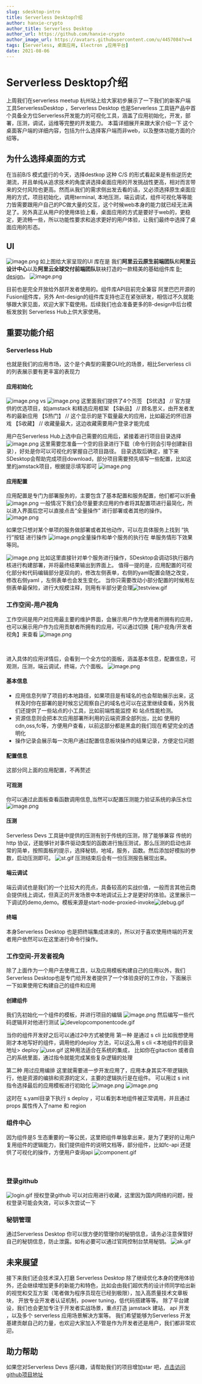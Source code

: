 ```yaml
---
slug: sdesktop-intro
title: Serverless Desktop介绍
author: hanxie-crypto
author_title: Serverless Desktop
author_url: https://github.com/hanxie-crypto
author_image_url: https://avatars.githubusercontent.com/u/4457084?v=4
tags: [Serverless, 桌面应用, Electron ,应用平台]
date: 2021-08-06
---
```


# Serverless Desktop介绍
上周我们在serverless meetup 杭州站上给大家初步展示了一下我们的新客户端工具ServerlessDesktop ，Serverless Desktop 也是Serverless 工具链产品中首个具备全方位Serverless开发能力的可视化工具，涵盖了应用初始化，开发，部署，压测，调试，运维等完整的开发能力。
本篇详细展开来跟大家介绍一下 这个桌面客户端的详细内容，包括为什么选择客户端而非web，以及整体功能方面的介绍等。
​

## 为什么选择桌面的方式
在当前B/S 模式盛行的今天，选择destkop 这种 C/S 的形式看起来是有些逆历史潮流，并且单纯从追求技术的角度讲选择桌面应用的开发挑战性更高，相对而言带来的交付风险也更高。然而从我们的需求侧出发去看的话，又必须选择原生桌面应用的方式，项目初始化，调用terminal, 本地压测，端云调试，组件可视化等等能力皆需要跟用户自己的PC做大量的交互，这个时候web本身的能力就已经无法满足了。另外真正从用户的使用体验上看，桌面应用的方式是要好于web的，更稳定，更流畅一些，所以功能性要求和追求更好的用户体验，让我们最终中选择了桌面应用的形态。
​

## UI
![image.png](https://intranetproxy.alipay.com/skylark/lark/0/2021/png/13970/1628177738443-df54bbbb-e5eb-450e-9c7c-2dcb9dc11b69.png#clientId=ufd54e6bc-ca8d-4&from=paste&height=915&id=ub98acace&margin=%5Bobject%20Object%5D&name=image.png&originHeight=1830&originWidth=2700&originalType=binary&ratio=1&size=1147671&status=done&style=none&taskId=udfa789a3-c483-45b1-b1ba-5a239b83ae4&width=1350)
如上图给大家呈现的UI 库在是 我们**阿里云云原生前端团队**和**阿里云设计中心**以及**阿里云全球交付前端团队**联袂打造的一款精美的基础组件库 [B-design](https://b-design.aliyun.com/#/home)。
![image.png](https://intranetproxy.alipay.com/skylark/lark/0/2021/png/13970/1628178066645-7a9b7ffa-dad0-4f65-aec8-8a754f01d99e.png#clientId=ufd54e6bc-ca8d-4&from=paste&height=450&id=u98fea317&margin=%5Bobject%20Object%5D&name=image.png&originHeight=900&originWidth=1596&originalType=binary&ratio=1&size=1986558&status=done&style=none&taskId=uca0f4274-cc63-4811-808a-726e41dc0a5&width=798)


目前也是完全开放给外部开发者使用的。组件库API目前完全兼容 阿里巴巴开源的 Fusion组件库，另外 Ant-design的组件库支持也正在紧张研发，相信过不久就能够跟大家见面，欢迎大家下载使用。后续我们也会准备更多的B-design中后台模板发放到 Serverless Hub上供大家使用。
​

## 重要功能介绍
### Serverless Hub
也就是我们的应用市场，这个是个典型的需要GUI化的场景，相比Serverless cli 的列表展示要有更丰富的表现力
#### 应用初始化
![image.png](https://intranetproxy.alipay.com/skylark/lark/0/2021/png/13970/1628178694267-25d6df78-a828-43f1-b4c1-6daf24959f5f.png#clientId=ufd54e6bc-ca8d-4&from=paste&height=915&id=uce3d1e41&margin=%5Bobject%20Object%5D&name=image.png&originHeight=1830&originWidth=2700&originalType=binary&ratio=1&size=1127285&status=done&style=none&taskId=uf525cf64-037d-4578-8134-2832301fbc9&width=1350)
vs
![image.png](https://intranetproxy.alipay.com/skylark/lark/0/2021/png/13970/1628178766574-d7ff831f-8743-44c0-9f3b-02f2d7196723.png#clientId=ufd54e6bc-ca8d-4&from=paste&height=600&id=u58337e14&margin=%5Bobject%20Object%5D&name=image.png&originHeight=1200&originWidth=1572&originalType=binary&ratio=1&size=481880&status=done&style=none&taskId=uc64eba74-ef88-470b-a3aa-6e5388b3651&width=786)
这里面我们提供了4个页签
【S优选】 // 官方提供的优选项目，如jamstack 和精选应用框架
【S新品】 // 顾名思义，由开发者发布的最新应用
【S热门】 // 这个显示的是下载量最大的应用，比如最近的怀旧游戏
【S收藏】 // 收藏量最大，这边收藏需要用户登录才能完成
​

用户在Serverless Hub上选中自己需要的应用后，紧接着进行项目目录选择
![image.png](https://intranetproxy.alipay.com/skylark/lark/0/2021/png/13970/1628179054257-f6c9de82-0024-477f-8666-4bfeea8c07ec.png#clientId=ufd54e6bc-ca8d-4&from=paste&height=915&id=u52d41f4a&margin=%5Bobject%20Object%5D&name=image.png&originHeight=1830&originWidth=2700&originalType=binary&ratio=1&size=1391408&status=done&style=none&taskId=u2ef72a2a-1cbd-4aa0-b38c-6c7233c6fd5&width=1350)
这里需要您准备一个空的目录进行下载（命令行则会引导创建新目录），好处是你可以可视化的掌握自己项目路径。
目录选取后确定，接下来SDesktop会帮助完成项目download，部分项目需要预先填写一些配置，比如这里的jamstack项目，根据提示填写即可
![image.png](https://intranetproxy.alipay.com/skylark/lark/0/2021/png/13970/1628179229082-fb0e3ca3-13d6-4b83-8877-aefb7f92e191.png#clientId=ufd54e6bc-ca8d-4&from=paste&height=915&id=u3cdcdb90&margin=%5Bobject%20Object%5D&name=image.png&originHeight=1830&originWidth=2700&originalType=binary&ratio=1&size=903961&status=done&style=none&taskId=ubbe1345f-3403-4d06-8126-08cb559cf84&width=1350)
#### 应用配置
应用配置是专门为部署服务的，主要包含了基本配置和服务配置，他们都可以折叠
![image.png](https://intranetproxy.alipay.com/skylark/lark/0/2021/png/13970/1628179516629-47980db3-d904-43f0-9a42-fc4dfe732469.png#clientId=ufd54e6bc-ca8d-4&from=paste&height=915&id=ub08bce38&margin=%5Bobject%20Object%5D&name=image.png&originHeight=1830&originWidth=2700&originalType=binary&ratio=1&size=1274895&status=done&style=none&taskId=u72a04f6b-7fcb-4b94-a985-98dc2b419a3&width=1350)
一般情况下我们会尽量要求应用的作者将其配置项进行最简化，所以进入界面后您可以直接点击“全量操作” 进行部署或者其他的操作。
![image.png](https://intranetproxy.alipay.com/skylark/lark/0/2021/png/13970/1628179677417-abdcb19f-4f6e-453f-9872-b5d39295923a.png#clientId=ufd54e6bc-ca8d-4&from=paste&height=915&id=u32c02577&margin=%5Bobject%20Object%5D&name=image.png&originHeight=1830&originWidth=2700&originalType=binary&ratio=1&size=1299821&status=done&style=none&taskId=u46c1ef57-89fb-4a6b-b6b3-7f7b7e48a45&width=1350)
​

 如果您只想对某个单项的服务做部署或者其他动作，可以在具体服务上找到 “执行”按钮 进行操作
![image.png](https://intranetproxy.alipay.com/skylark/lark/0/2021/png/13970/1628179729838-a098d8e2-11d8-47e0-be0a-f8daed59aa50.png#clientId=ufd54e6bc-ca8d-4&from=paste&height=915&id=u7b4f5fd9&margin=%5Bobject%20Object%5D&name=image.png&originHeight=1830&originWidth=2700&originalType=binary&ratio=1&size=1278096&status=done&style=none&taskId=u25be40ed-35dc-4bfc-a8b6-55e4b85afbd&width=1350)全量操作和单个服务的执行在 单服务情形下效果等同。
​

![image.png](https://intranetproxy.alipay.com/skylark/lark/0/2021/png/13970/1628179790945-72f8d17c-a23e-4d72-a480-b3b19e2804b9.png#clientId=ufd54e6bc-ca8d-4&from=paste&height=915&id=u9c7698ee&margin=%5Bobject%20Object%5D&name=image.png&originHeight=1830&originWidth=2700&originalType=binary&ratio=1&size=3523999&status=done&style=none&taskId=ucf1f7ec6-1520-42c5-a0cf-5cc957bfde2&width=1350)
比如这里直接针对单个服务进行操作，SDesktop会调动S执行器内核进行构建部署，并将最终结果输出到界面上。
值得一提的是，应用配置的可视化部分和代码编辑部分是双向的，修改左侧表单，右侧的yaml配置会随之改变，修改右侧yaml ，左侧表单也会发生变化。 当你只需要改动小部分配置的时候用左侧表单最保险，进行大规模注释，则用有半部分更合理![testview.gif](https://intranetproxy.alipay.com/skylark/lark/0/2021/gif/13970/1628181633344-e9548097-30d8-4134-9884-42afdc827c41.gif#clientId=ufd54e6bc-ca8d-4&from=drop&id=ud09170c4&margin=%5Bobject%20Object%5D&name=testview.gif&originHeight=927&originWidth=1373&originalType=binary&ratio=1&size=1366393&status=done&style=none&taskId=u6501a680-d311-448e-a10d-bd88abb4a52)
### 工作空间-用户视角
工作空间是用户对应用最主要的维护界面，会展示用户作为使用者所拥有的应用，也可以展示用户作为应用贡献者所拥有的应用，可以通过切换【用户视角/开发者视角】来查看
![image.png](https://intranetproxy.alipay.com/skylark/lark/0/2021/png/13970/1628181716720-61c477f5-fb6e-418b-9409-8b51dd465051.png#clientId=ufd54e6bc-ca8d-4&from=paste&height=915&id=u479614e1&margin=%5Bobject%20Object%5D&name=image.png&originHeight=1830&originWidth=2700&originalType=binary&ratio=1&size=1443029&status=done&style=none&taskId=ud89bb0a6-0385-40a9-9880-aa0da1d507a&width=1350)
​

​

进入具体的应用详情后，会看到一个全方位的面板，涵盖基本信息，配置信息，可观测，压测，端云调试，终端，六个面板。
![image.png](https://intranetproxy.alipay.com/skylark/lark/0/2021/png/13970/1628181815650-42e65aae-bba9-4d7f-9b07-15db4c446eb3.png#clientId=ufd54e6bc-ca8d-4&from=paste&height=915&id=u88b008a9&margin=%5Bobject%20Object%5D&name=image.png&originHeight=1830&originWidth=2700&originalType=binary&ratio=1&size=683772&status=done&style=none&taskId=u206dfb7f-db40-480b-b607-efd85fb0b7f&width=1350)


#### 基本信息

- 应用信息列举了项目的本地路径，如果项目是有域名的也会帮助展示出来，这样及时你在部署的是时候忘记观察自己的域名也可以在这里继续查看，另外我们还提供了一些站点的小工具，比如前端性能监控 和 站点性能检测。
- 资源信息则会把本次应用部署所利用的云端资源全部列出，比如 使用的cdn,oss,fc等，方便用户查看，以前这部分都是黑盒的我们现在希望完全的透明化
- 操作记录会展示每一次用户通过配置信息板块操作的结果记录，方便定位问题
#### 配置信息
这部分同上面的应用配置，不再赘述
​

#### 可观测
你可以通过此面板查看函数调用信息,当然可以配置压测能力验证系统的承压水位
![image.png](https://intranetproxy.alipay.com/skylark/lark/0/2021/png/13970/1628242298265-54973578-6e4c-48dc-a3fb-9b7827c03ff6.png#clientId=ufd54e6bc-ca8d-4&from=paste&height=915&id=ua1bd49a9&margin=%5Bobject%20Object%5D&name=image.png&originHeight=1830&originWidth=2700&originalType=binary&ratio=1&size=1043960&status=done&style=none&taskId=u4e4c288e-372a-40ed-931b-d7ff9b4b751&width=1350)
#### 压测
Serverless Devs 工具链中提供的压测有别于传统的压测，除了能够兼容 传统的 http 协议，还能够针对事件驱动类型的函数进行施压测试，那么压测的启动也非常的简单，按照面板的提示，选择秘钥，地域，服务，函数。然后添加好模拟的参数，启动压测即可。
![st.gif](https://intranetproxy.alipay.com/skylark/lark/0/2021/gif/13970/1628242592390-fefd470d-ed79-4c08-a45a-cc05f2e6d356.gif#clientId=ufd54e6bc-ca8d-4&from=drop&id=u04accd95&margin=%5Bobject%20Object%5D&name=st.gif&originHeight=927&originWidth=1373&originalType=binary&ratio=1&size=1896035&status=done&style=none&taskId=u9376509d-b3f0-4061-9b7b-5bfae22f0cf)
压测结束后会有一份压测报告展现出来。
#### 端云调试
端云调试也是我们的一个比较大的亮点，具备较高的实战价值，一般而言其他云商会提供线上调试，但真正的开发场景中本地调试云上才是更好的体验。这里展示一下调试的demo,demo。模板来源是start-node-proxied-invoke![debug.gif](https://intranetproxy.alipay.com/skylark/lark/0/2021/gif/13970/1628249049727-75546217-3a1e-416b-bf42-b5bc85873bac.gif#clientId=ufd54e6bc-ca8d-4&from=drop&id=u2325524a&margin=%5Bobject%20Object%5D&name=debug.gif&originHeight=927&originWidth=1373&originalType=binary&ratio=1&size=8093550&status=done&style=none&taskId=u88e5cbdb-6f66-45e7-8af2-f6e274b86fb)


#### 终端
本身Serverless Desktop 也是把终端集成进来的，所以对于喜欢使用终端的开发者用户依然可以在这里进行命令行操作。
### 工作空间-开发者视角
除了上面作为一个用户去使用工具，以及应用模板构建自己的应用以外，我们Serverless Desktop也是专门给开发者提供了一个体验良好的工作台，下面展示一下如果使用它构建自己的组件和应用
​

#### 创建组件
我们先初始化一个组件的模板，并进行项目的编辑
![image.png](https://intranetproxy.alipay.com/skylark/lark/0/2021/png/13970/1628249878366-423450c6-180f-4a51-9429-5cf97a09f860.png#clientId=ufd54e6bc-ca8d-4&from=paste&height=453&id=u700d13e6&margin=%5Bobject%20Object%5D&name=image.png&originHeight=905&originWidth=1347&originalType=binary&ratio=1&size=91980&status=done&style=none&taskId=u511b9327-b3c1-409b-9fee-3a744995b19&width=673.5)
然后编写一些代码逻辑并对他进行测试
![developcomponentcode.gif](https://intranetproxy.alipay.com/skylark/lark/0/2021/gif/13970/1628250273107-9b079c67-15da-4440-88e7-1746c53d89f3.gif#clientId=ufd54e6bc-ca8d-4&from=drop&id=uab013f1b&margin=%5Bobject%20Object%5D&name=developcomponentcode.gif&originHeight=905&originWidth=1347&originalType=binary&ratio=1&size=8828067&status=done&style=none&taskId=u63681d64-0b05-46b4-aae6-397b559565e)


当你的组件开发好之后可以通过2中方式被使用
第一种 是通过 s cli <component> <method>
比如我想使用刚才本地写好的组件，调用他的deploy 方法，可以这么用
s cli <本地组件的目录地址> deploy
![use.gif](https://intranetproxy.alipay.com/skylark/lark/0/2021/gif/13970/1628250414113-a3574f0c-7c67-4b60-8837-707a7741ee1c.gif#clientId=ufd54e6bc-ca8d-4&from=drop&id=u18b9fc8c&margin=%5Bobject%20Object%5D&name=use.gif&originHeight=905&originWidth=1347&originalType=binary&ratio=1&size=460360&status=done&style=none&taskId=u9f1042a5-53d8-41f4-b5dd-c1323e3ab2f)
这种用法适合在系统的集成， 比如你在gitaction 或者自己的系统里面，通过指令就能完成某些复杂逻辑的处理
​

第二种 用过应用编排
这里就需要进一步开发应用了，应用本身其实不带逻辑执行，他是资源的编排和资源的定义，主要的逻辑执行是在组件。
可以用过 s init 指令选择最后的应用模板进行初始化
![image.png](https://intranetproxy.alipay.com/skylark/lark/0/2021/png/13970/1628251340802-dcceaaf7-18b2-4a8a-a827-4ded0015f51c.png#clientId=ufd54e6bc-ca8d-4&from=paste&height=619&id=u1ed89b23&margin=%5Bobject%20Object%5D&name=image.png&originHeight=1238&originWidth=2816&originalType=binary&ratio=1&size=319654&status=done&style=none&taskId=uea29b390-10d1-4323-b455-06f1383b27d&width=1408)
![image.png](https://intranetproxy.alipay.com/skylark/lark/0/2021/png/13970/1628251911045-964d4473-baa1-4c96-9772-8b31399f91fa.png#clientId=ufd54e6bc-ca8d-4&from=paste&height=893&id=u31fa7697&margin=%5Bobject%20Object%5D&name=image.png&originHeight=1786&originWidth=2524&originalType=binary&ratio=1&size=1170000&status=done&style=none&taskId=u8d0bf34f-33e0-4b2b-b9a8-58be50d8b2d&width=1262)






这时在 s.yaml目录下执行 s deploy ，可以看到本地组件被正常调用，并且通过 props 属性传入了name 和 region
### 组件中心
因为组件是S 生态重要的一等公民，这里把组件单独拿出来，是为了更好的让用户复用组件的逻辑能力，我们提供组件的说明文档等，部分组件，比如fc-api 还提供了可视化的操作，方便用户查询api
![component.gif](https://intranetproxy.alipay.com/skylark/lark/0/2021/gif/13970/1628249595167-2ab5c634-a1bc-4a44-8830-7c96b5325c89.gif#clientId=ufd54e6bc-ca8d-4&from=drop&id=uc4c7b070&margin=%5Bobject%20Object%5D&name=component.gif&originHeight=960&originWidth=1761&originalType=binary&ratio=1&size=1960738&status=done&style=none&taskId=ud3636cea-76ce-4aad-9582-4315714aae5)
​

​

### 登录github
![login.gif](https://intranetproxy.alipay.com/skylark/lark/0/2021/gif/13970/1628252109410-4f232236-1414-4ea5-b106-406f2932e48d.gif#clientId=ufd54e6bc-ca8d-4&from=drop&id=u9b5fce05&margin=%5Bobject%20Object%5D&name=login.gif&originHeight=928&originWidth=1358&originalType=binary&ratio=1&size=1248486&status=done&style=none&taskId=ud81205c3-13dd-4e3e-abdd-457123227d6)
授权登录github 可以对应用进行收藏，这里因为国内网络的问题，授权登录可能会失效，可以多次尝试一下
​

### 秘钥管理
通过Serverless Desktop 你可以很方便的管理你的秘钥信息，请务必注意保管好自己的秘钥信息，防止泄露。如有必要可以通过官网控制台禁用秘钥。 
![ak.gif](https://intranetproxy.alipay.com/skylark/lark/0/2021/gif/13970/1628252193511-3b9cf023-d6cb-47e3-abca-bcaee3a30771.gif#clientId=ufd54e6bc-ca8d-4&from=drop&id=u63471f4a&margin=%5Bobject%20Object%5D&name=ak.gif&originHeight=928&originWidth=1358&originalType=binary&ratio=1&size=1161077&status=done&style=none&taskId=ubd3da72c-b060-4198-8db7-090ab514bd9)


## 未来展望
接下来我们还会技术深入打磨 Serverless Desktop 除了继续优化本身的使用体验外，还会继续增加更多的新能力和特色，比如会由我们超优秀的设计师同学给出新的视觉和交互方案（笔者做为程序员现在已经到极限），加入高质量技术文章板块， 开放专业开发者认证机制，power tuning，低代码搭建等等。 除了平台建设，我们也会更加专注于开发者实战场景，重点打造 jamstack 建站， api 开发 ，以及多个 serverless 应用场景解决方案等。 我们希望能够为Serverless 开发基建贡献自己的力量，也欢迎大家加入不管是作为开发者还是用户，我们都非常欢迎。
​

## 助力帮助
如果您对Serverless Devs 感兴趣，请帮助我们的项目增加star 吧，[点击访问github项目地址](https://github.com/Serverless-Devs/Serverless-Devs)


